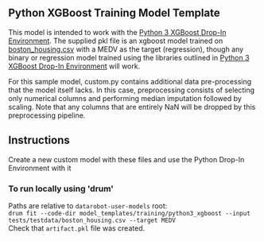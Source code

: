 ## Python XGBoost Training Model Template

This model is intended to work with the [Python 3 XGBoost Drop-In Environment](../../../public_dropin_environments/python3_xgboost/).
The supplied pkl file is an xgboost model trained on [boston_housing.csv](../../../tests/testdata/boston_housing.csv)
with a MEDV as the target (regression), though any binary or regression model trained using the libraries
outlined in [Python 3 XGBoost Drop-In Environment](../../../public_dropin_environments/python3_xgboost) will work.

For this sample model, custom.py contains additional data pre-processing that the model itself lacks. In this case,
preprocessing consists of selecting only numerical columns and performing median imputation followed by scaling. Note
that any columns that are entirely NaN will be dropped by this preprocessing pipeline.

## Instructions
Create a new custom model with these files and use the Python Drop-In Environment with it

### To run locally using 'drum'
Paths are relative to `datarobot-user-models` root:  
`drum fit --code-dir model_templates/training/python3_xgboost --input tests/testdata/boston_housing.csv --target MEDV`  
Check that `artifact.pkl` file was created.
